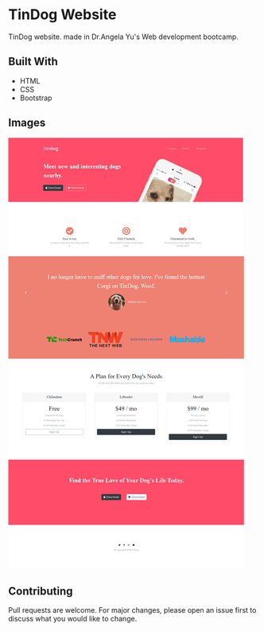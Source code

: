 # TinDog Website

TinDog website. made in Dr.Angela Yu's Web development bootcamp.

## Built With

* HTML
* CSS
* Bootstrap



## Images
![1 Page](/images/1.PNG?raw=true "1")
![2 Page](/images/2.PNG?raw=true "2")
![3 Page](/images/3.PNG?raw=true "3")
![4 Page](/images/4.PNG?raw=true "4")


## Contributing
Pull requests are welcome. For major changes, please open an issue first to discuss what you would like to change.
